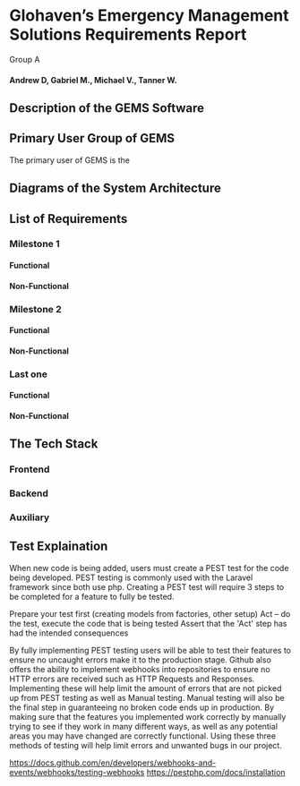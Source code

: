 # Glohaven’s Emergency Management Solutions Requirements Report

Group A


#### Andrew D, Gabriel M., Michael V., Tanner W.

## Description of the GEMS Software

## Primary User Group of GEMS

The primary user of GEMS is the 

## Diagrams of the System Architecture

## List of Requirements

### Milestone 1

#### Functional

#### Non-Functional
### Milestone 2

#### Functional

#### Non-Functional

### Last one 

#### Functional

#### Non-Functional

## The Tech Stack

### Frontend

### Backend

### Auxiliary

## Test Explaination

When new code is being added, users must create a PEST test for the code being developed.
PEST testing is commonly used with the Laravel framework since both use php. 
Creating a PEST test will require 3 steps to be completed for a feature to fully be tested. 

Prepare your test first (creating models from factories, other setup)
Act – do the test, execute the code that is being tested
Assert that the 'Act' step has had the intended consequences

By fully implementing PEST testing users will be able to test their features to ensure no uncaught errors make it to the production stage.
Github also offers the ability to implement webhooks into repositories to ensure no HTTP errors are received such as HTTP Requests and Responses.
Implementing these will help limit the amount of errors that are not picked up from PEST testing as well as Manual testing. 
Manual testing will also be the final step in guaranteeing no broken code ends up in production. 
By making sure that the features you implemented work correctly by manually trying to see if they work in many different ways, 
as well as any potential areas you may have changed are correctly functional.
Using these three methods of testing will help limit errors and unwanted bugs in our project.

https://docs.github.com/en/developers/webhooks-and-events/webhooks/testing-webhooks
https://pestphp.com/docs/installation
